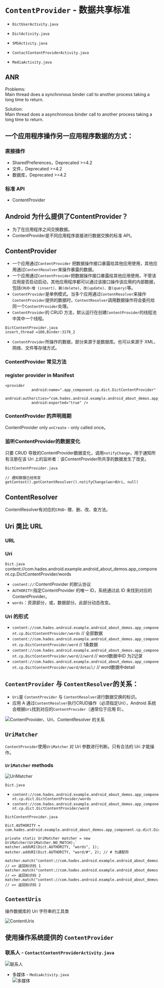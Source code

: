 # `ContentProvider` - 数据共享标准
- `DictUserActivity.java`
- `DictActivity.java`

- `SMSActivity.java`  
- `ContactContentProviderActivity.java`  
- `MediaActivity.java`  

## ANR
Problems:  
Main thread does a synchronous  binder call to another process  taking a long time to return.

Solution:   
Main thread does a asynchronous  binder call to another process  taking a long time to return.

## 一个应用程序操作另一应用程序数据的方式：    
### 直接操作
- SharedPreferences，Deprecated  >=4.2   
- 文件，Deprecated  >=4.2   
- 数据库，Deprecated  >=4.2   

### 标准 API
- ContentProvider    

## Android 为什么提供了ContentProvider？   
- 为了在应用程序之间交换数据。    
- ContentProvider是不同应用程序直接进行数据交换的标准 API。  

## ContentProvider  
- 一个应用通过`ContentProvider` 把数据操作接口暴露给其他应用使用，其他应用通过`ContentResolver`来操作暴露的数据。  
- 一个应用通过`ContentProvider`把数据操作接口暴露给其他应用使用，不管该应用是否启动启动，其他应用程序都可以通过该接口操作该应用的内部数据，包括`CRUD`-`增 (insert)、删(delete)、改(update)、查(query)`等。  
- `ContentProvider`是单例模式。当多个应用通过`ContentResolver`来操作`ContentProvider`提供的数据时，`ContentResolver`调用数据操作将会委托给同一个`ContentProvider`处理。  
- `ContentProvider`的 CRUD 方法，默认运行在创建`ContentProvider`的线程池中其中一个线程。 
 
`DictContentProvider.java`      
`insert,thread =180,Binder:3178_2`    

-  `ContentProvider`所操作的数据，部分来源于是数据库。也可以来源于 XML、网络、文件等存储方式。  
 
### ContentProvider 常见方法  


### register provider in Manifest   
```
<provider
            android:name=".app_component.cp.dict.DictContentProvider"
            android:authorities="com.hades.android.example.android_about_demos.app_component.cp.dict.DictContentProvider"
            android:exported="true" />
```

### ContentProvider 的声明周期  
ContentProvider  only `onCreate` - only called once。  

### 监听ContentProvider的数据变化  
只要 CRUD 导致的ContentProvider数据变化，调用`notifyChange`，用于通知所有注册在该 Uri 上的监听者：该ContentProvider所共享的数据发生了改变。  

`DictContentProvider.java`
```
// 通知数据已经改变
getContext().getContentResolver().notifyChange(wordUri, null)
```
## ContentResolver
 ContentResolver有对应的`CRUD`- 赠、删、改、查方法。 

## Uri 类比 URL  
### URL  
### Uri
`Dict.java`  
content://com.hades.android.example.android_about_demos.app_component.cp.DictContentProvider/words    
- `content://`:ContentProvider 的默认协议  
- `AUTHORITY`:指定ContentProvider 的唯一 ID，系统通过此 ID 来找到对应的ContentProvider。
- `words`：资源部分，或，数据部分。此部分动态改变。

### Uri 的形式
- `content://com.hades.android.example.android_about_demos.app_component.cp.DictContentProvider/words`  // 全部数据  
- `content://com.hades.android.example.android_about_demos.app_component.cp.DictContentProvider/word`   // 1条数据  
- `content://com.hades.android.example.android_about_demos.app_component.cp.DictContentProvider/word/2/word` // word数据中ID 为2记录  
- `content://com.hades.android.example.android_about_demos.app_component.cp.DictContentProvider/word/detail/` // word数据中detail  

## `ContentProvider` 与 `ContentResolver`的关系：     
- `Uri`是 `ContentProvider` 与 `ContentResolver`进行数据交换的标识。    
- 应用 A 通过`ContentResolver`执行CRUD操作（必须指定Uri），Android 系统会根据`Uri`找到对应的`ContentProvider`（通常位于应用 B）。    

![ContentProvider、Uri、ContentResolver 的关系](https://github.com/YingVickyCao/YingVickyCao.github.io/blob/master/img/android/app_component/cp/cp_cr_and_uri.png)

## `UriMatcher`     
`ContentProvider`使用`UriMatcher` 对 Uri 参数进行判断。只有合法的 Uri 才能操作。  

### `UriMatcher`  methods   

![UriMatcher](https://github.com/YingVickyCao/YingVickyCao.github.io/blob/master/img/android/app_component/cp/UriMatcher.png)

`Dict.java`
- `content://com.hades.android.example.android_about_demos.app_component.cp.dict.DictContentProvider/words`
- `content://com.hades.android.example.android_about_demos.app_component.cp.dict.DictContentProvider/word`

`DictContentProvider.java`   
```
Dict.AUTHORITY = com.hades.android.example.android_about_demos.app_component.cp.dict.DictContentProvider 

private static UriMatcher matcher = new UriMatcher(UriMatcher.NO_MATCH);`
matcher.addURI(Dict.AUTHORITY, "words", 1);
matcher.addURI(Dict.AUTHORITY, "word/#", 2); // # 为通配符

matcher.match("content://com.hades.android.example.android_about_demos.app_component.cp.dict.DictContentProvider/words");    // => 返回标识码 1
matcher.match("content://com.hades.android.example.android_about_demos.app_component.cp.dict.DictContentProvider/word/2");  // => 返回标识码 2
matcher.match("content://com.hades.android.example.android_about_demos.app_component.cp.dict.DictContentProvider/word/10"); // => 返回标识码 2
```
## `ContentUris`    
操作数据库的 Uri 字符串的工具类    

![ContentUris](https://github.com/YingVickyCao/YingVickyCao.github.io/blob/master/img/android/app_component/cp/ContentUris.png)

## 使用操作系统提供的 `ContentProvider`   
### 联系人 - `ContactContentProviderActivity.java`  
![联系人](https://github.com/YingVickyCao/YingVickyCao.github.io/blob/master/img/android/app_component/cp/system_cp_contact.png)

- 多媒体 - `MediaActivity.java`    
![多媒体](https://github.com/YingVickyCao/YingVickyCao.github.io/blob/master/img/android/app_component/cp/system_cp_media.png)